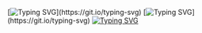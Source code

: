 [![Typing SVG](https://readme-typing-svg.herokuapp.com?color=%FFff5e2f&lines=Приветик!)](https://git.io/typing-svg)
[![Typing SVG](https://readme-typing-svg.herokuapp.com?color=%FFff5e2f&lines=Я+Анастасия,)](https://git.io/typing-svg)
[![Typing SVG](https://readme-typing-svg.herokuapp.com?color=%FFff5e2f&lines=Recruiter+ФОДЖИН)](https://git.io/typing-svg)
